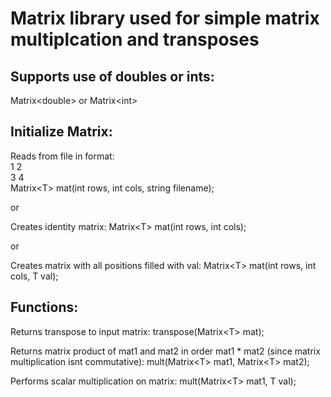 # Matrix library used for simple matrix multiplcation and transposes

## Supports use of doubles or ints:
Matrix\<double\>
or
Matrix\<int\>

## Initialize Matrix:
 Reads from file in format:<br>
1 2 <br>
3 4<br>
Matrix\<T\> mat(int rows, int cols, string filename);

or

Creates identity matrix:
Matrix\<T\> mat(int rows, int cols);

or

Creates matrix with all positions filled with val:
Matrix\<T\> mat(int rows, int cols, T val);

## Functions:
Returns transpose to input matrix:
transpose(Matrix\<T\> mat);

Returns matrix product of mat1 and mat2 in order mat1 * mat2 (since matrix multiplication isnt commutative):
mult(Matrix\<T\> mat1, Matrix\<T\> mat2);

Performs scalar multiplication on matrix:
mult(Matrix\<T\> mat1, T val);
